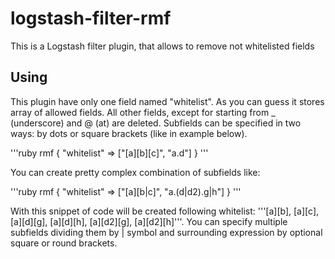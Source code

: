 # logstash-filter-rmf
This is a Logstash filter plugin, that allows to remove not whitelisted fields

## Using
This plugin have only one field named "whitelist". As you can guess it stores array of allowed fields. All other fields, except for starting from _ (underscore) and @ (at) are deleted. Subfields can be specified in two ways: by dots or square brackets (like in example below).

'''ruby
rmf {
  "whitelist" => ["[a][b][c]", "a.d"]
}
'''

You can create pretty complex combination of subfields like:

'''ruby
rmf {
  "whitelist" => ["[a][b|c]", "a.(d|d2).g|h"]
}
'''

With this snippet of code will be created following whitelist: '''[a][b], [a][c], [a][d][g], [a][d][h], [a][d2][g], [a][d2][h]'''.
You can specify multiple subfields dividing them by | symbol and surrounding expression by optional square or round brackets. 
